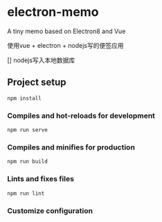 # electron-memo
A tiny memo based on Electron8 and Vue

使用vue + electron + nodejs写的便签应用

[] nodejs写入本地数据库

## Project setup
```
npm install
```

### Compiles and hot-reloads for development
```
npm run serve
```

### Compiles and minifies for production
```
npm run build
```

### Lints and fixes files
```
npm run lint
```

### Customize configuration
